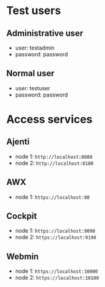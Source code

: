 Test users
==========

Administrative user
-------------------

- user: testadmin
- password: password

Normal user
-----------

- user: testuser
- password: password

Access services
===============

Ajenti
------

- node 1: `http://localhost:8080`
- node 2: `http://localhost:8180`

AWX
---

- node 1: `https://localhost:80`

Cockpit
-------

- node 1: `https://localhost:9090`
- node 2: `https://localhost:9190`

Webmin
------

- node 1: `https://localhost:10000`
- node 2: `https://localhost:10100`
